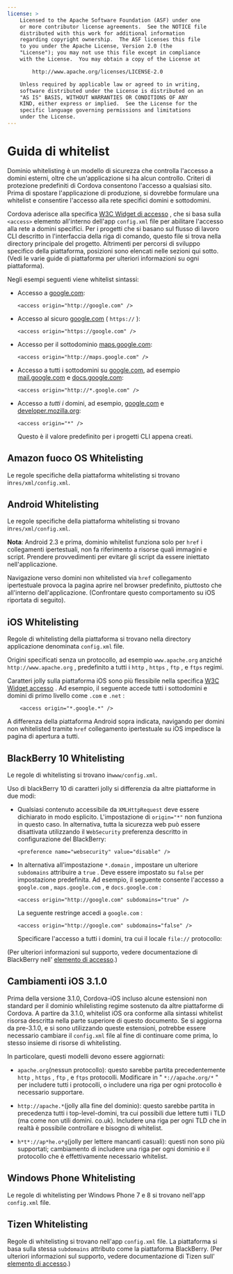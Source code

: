 ```yaml
---
license: >
    Licensed to the Apache Software Foundation (ASF) under one
    or more contributor license agreements.  See the NOTICE file
    distributed with this work for additional information
    regarding copyright ownership.  The ASF licenses this file
    to you under the Apache License, Version 2.0 (the
    "License"); you may not use this file except in compliance
    with the License.  You may obtain a copy of the License at

        http://www.apache.org/licenses/LICENSE-2.0

    Unless required by applicable law or agreed to in writing,
    software distributed under the License is distributed on an
    "AS IS" BASIS, WITHOUT WARRANTIES OR CONDITIONS OF ANY
    KIND, either express or implied.  See the License for the
    specific language governing permissions and limitations
    under the License.
---
```


# Guida di whitelist

Dominio whitelisting è un modello di sicurezza che controlla l'accesso a domini esterni, oltre che un'applicazione si ha alcun controllo. Criteri di protezione predefiniti di Cordova consentono l'accesso a qualsiasi sito. Prima di spostare l'applicazione di produzione, si dovrebbe formulare una whitelist e consentire l'accesso alla rete specifici domini e sottodomini.

Cordova aderisce alla specifica [W3C Widget di accesso][1] , che si basa sulla `<access>` elemento all'interno dell'app `config.xml` file per abilitare l'accesso alla rete a domini specifici. Per i progetti che si basano sul flusso di lavoro CLI descritto in l'interfaccia della riga di comando, questo file si trova nella directory principale del progetto. Altrimenti per percorsi di sviluppo specifico della piattaforma, posizioni sono elencati nelle sezioni qui sotto. (Vedi le varie guide di piattaforma per ulteriori informazioni su ogni piattaforma).

 [1]: http://www.w3.org/TR/widgets-access/

Negli esempi seguenti viene whitelist sintassi:

*   Accesso a [google.com][2]:
    
        <access origin="http://google.com" />
        

*   Accesso al sicuro [google.com][3] ( `https://` ):
    
        <access origin="https://google.com" />
        

*   Accesso per il sottodominio [maps.google.com][4]:
    
        <access origin="http://maps.google.com" />
        

*   Accesso a tutti i sottodomini su [google.com][2], ad esempio [mail.google.com][5] e [docs.google.com][6]:
    
        <access origin="http://*.google.com" />
        

*   Accesso a *tutti i* domini, ad esempio, [google.com][2] e [developer.mozilla.org][7]:
    
        <access origin="*" />
        
    
    Questo è il valore predefinito per i progetti CLI appena creati.

 [2]: http://google.com
 [3]: https://google.com
 [4]: http://maps.google.com
 [5]: http://mail.google.com
 [6]: http://docs.google.com
 [7]: http://developer.mozilla.org

## Amazon fuoco OS Whitelisting

Le regole specifiche della piattaforma whitelisting si trovano in`res/xml/config.xml`.

## Android Whitelisting

Le regole specifiche della piattaforma whitelisting si trovano in`res/xml/config.xml`.

**Nota**: Android 2.3 e prima, dominio whitelist funziona solo per `href` i collegamenti ipertestuali, non fa riferimento a risorse quali immagini e script. Prendere provvedimenti per evitare gli script da essere iniettato nell'applicazione.

Navigazione verso domini non whitelisted via `href` collegamento ipertestuale provoca la pagina aprire nel browser predefinito, piuttosto che all'interno dell'applicazione. (Confrontare questo comportamento su iOS riportata di seguito).

## iOS Whitelisting

Regole di whitelisting della piattaforma si trovano nella directory applicazione denominata `config.xml` file.

Origini specificati senza un protocollo, ad esempio `www.apache.org` anziché `http://www.apache.org` , predefinito a tutti i `http` , `https` , `ftp` , e `ftps` regimi.

Caratteri jolly sulla piattaforma iOS sono più flessibile nella specifica [W3C Widget accesso][1] . Ad esempio, il seguente accede tutti i sottodomini e domini di primo livello come `.com` e `.net` :

        <access origin="*.google.*" />
    

A differenza della piattaforma Android sopra indicata, navigando per domini non whitelisted tramite `href` collegamento ipertestuale su iOS impedisce la pagina di apertura a tutti.

## BlackBerry 10 Whitelisting

Le regole di whitelisting si trovano in`www/config.xml`.

Uso di blackBerry 10 di caratteri jolly si differenzia da altre piattaforme in due modi:

*   Qualsiasi contenuto accessibile da `XMLHttpRequest` deve essere dichiarato in modo esplicito. L'impostazione di `origin="*"` non funziona in questo caso. In alternativa, tutta la sicurezza web può essere disattivata utilizzando il `WebSecurity` preferenza descritto in configurazione del BlackBerry:
    
        <preference name="websecurity" value="disable" />
        

*   In alternativa all'impostazione `*.domain` , impostare un ulteriore `subdomains` attribuire a `true` . Deve essere impostato su `false` per impostazione predefinita. Ad esempio, il seguente consente l'accesso a `google.com` , `maps.google.com` , e `docs.google.com` :
    
        <access origin="http://google.com" subdomains="true" />
        
    
    La seguente restringe accedi a `google.com` :
    
        <access origin="http://google.com" subdomains="false" />
        
    
    Specificare l'accesso a tutti i domini, tra cui il locale `file://` protocollo:
    
    <access origin="*" subdomains="true" />

(Per ulteriori informazioni sul supporto, vedere documentazione di BlackBerry nell' [elemento di accesso][8].)

 [8]: https://developer.blackberry.com/html5/documentation/ww_developing/Access_element_834677_11.html

## Cambiamenti iOS 3.1.0

Prima della versione 3.1.0, Cordova-iOS incluso alcune estensioni non standard per il dominio whilelisting regime sostenuto da altre piattaforme di Cordova. A partire da 3.1.0, whitelist iOS ora conforme alla sintassi whitelist risorsa descritta nella parte superiore di questo documento. Se si aggiorna da pre-3.1.0, e si sono utilizzando queste estensioni, potrebbe essere necessario cambiare il `config.xml` file al fine di continuare come prima, lo stesso insieme di risorse di whitelisting.

In particolare, questi modelli devono essere aggiornati:

*   `apache.org`(nessun protocollo): questo sarebbe partita precedentemente `http` , `https` , `ftp` , e `ftps` protocolli. Modificare in " `*://apache.org/*` " per includere tutti i protocolli, o includere una riga per ogni protocollo è necessario supportare.

*   `http://apache.*`(jolly alla fine del dominio): questo sarebbe partita in precedenza tutti i top-level-domini, tra cui possibili due lettere tutti i TLD (ma come non utili domini. co.uk). Includere una riga per ogni TLD che in realtà è possibile controllare e bisogno di whitelist.

*   `h*t*://ap*he.o*g`(jolly per lettere mancanti casuali): questi non sono più supportati; cambiamento di includere una riga per ogni dominio e il protocollo che è effettivamente necessario whitelist.

## Windows Phone Whitelisting

Le regole di whitelisting per Windows Phone 7 e 8 si trovano nell'app `config.xml` file.

## Tizen Whitelisting

Regole di whitelisting si trovano nell'app `config.xml` file. La piattaforma si basa sulla stessa `subdomains` attributo come la piattaforma BlackBerry. (Per ulteriori informazioni sul supporto, vedere documentazione di Tizen sull' [elemento di accesso][9].)

 [9]: https://developer.tizen.org/help/index.jsp?topic=%2Forg.tizen.web.appprogramming%2Fhtml%2Fide_sdk_tools%2Fconfig_editor_w3celements.htm